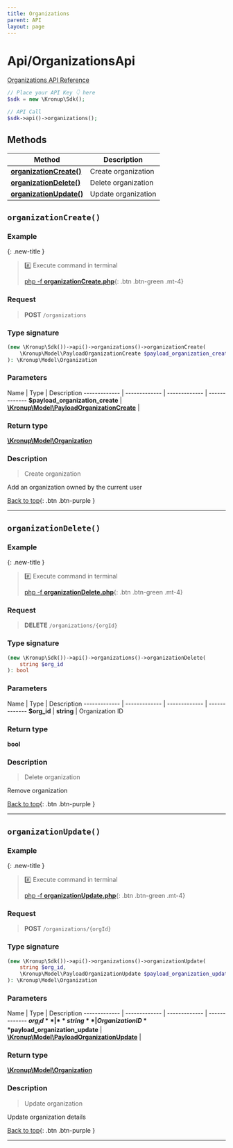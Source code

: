 ```yaml
---
title: Organizations
parent: API
layout: page
---
```


# Api/OrganizationsApi

[Organizations API Reference](https://api.kronup.com/#tag/Organizations)

```php
// Place your API Key 👇 here
$sdk = new \Kronup\Sdk();

// API Call
$sdk->api()->organizations();
```

## Methods

Method | Description
------------- | -------------
[**organizationCreate()**](#organizationcreate) | Create organization
[**organizationDelete()**](#organizationdelete) | Delete organization
[**organizationUpdate()**](#organizationupdate) | Update organization


## `organizationCreate()`

### Example

{: .new-title }
> #️⃣ Execute command in terminal 
> 
> [php -f **organizationCreate.php**](https://github.com/kronup/kronup-php/blob/main/examples/Api/OrganizationsApi/organizationCreate.php){: .btn .btn-green .mt-4}

### Request

> **POST** `/organizations`

### Type signature

```php
(new \Kronup\Sdk())->api()->organizations()->organizationCreate(
    \Kronup\Model\PayloadOrganizationCreate $payload_organization_create
): \Kronup\Model\Organization
```

### Parameters

Name | Type | Description
------------- | ------------- | ------------- | -------------
 **$payload_organization_create** | [**\Kronup\Model\PayloadOrganizationCreate**](../../Model/PayloadOrganizationCreate) |  

### Return type

[**\Kronup\Model\Organization**](../../Model/Organization)

### Description

> Create organization

Add an organization owned by the current user

[Back to top](#top){: .btn .btn-purple }

---


## `organizationDelete()`

### Example

{: .new-title }
> #️⃣ Execute command in terminal 
> 
> [php -f **organizationDelete.php**](https://github.com/kronup/kronup-php/blob/main/examples/Api/OrganizationsApi/organizationDelete.php){: .btn .btn-green .mt-4}

### Request

> **DELETE** `/organizations/{orgId}`

### Type signature

```php
(new \Kronup\Sdk())->api()->organizations()->organizationDelete(
    string $org_id
): bool
```

### Parameters

Name | Type | Description
------------- | ------------- | ------------- | -------------
 **$org_id** | **string**  | Organization ID 

### Return type

**bool**

### Description

> Delete organization

Remove organization

[Back to top](#top){: .btn .btn-purple }

---


## `organizationUpdate()`

### Example

{: .new-title }
> #️⃣ Execute command in terminal 
> 
> [php -f **organizationUpdate.php**](https://github.com/kronup/kronup-php/blob/main/examples/Api/OrganizationsApi/organizationUpdate.php){: .btn .btn-green .mt-4}

### Request

> **POST** `/organizations/{orgId}`

### Type signature

```php
(new \Kronup\Sdk())->api()->organizations()->organizationUpdate(
    string $org_id,
    \Kronup\Model\PayloadOrganizationUpdate $payload_organization_update
): \Kronup\Model\Organization
```

### Parameters

Name | Type | Description
------------- | ------------- | ------------- | -------------
 **$org_id** | **string**  | Organization ID 
 **$payload_organization_update** | [**\Kronup\Model\PayloadOrganizationUpdate**](../../Model/PayloadOrganizationUpdate) |  

### Return type

[**\Kronup\Model\Organization**](../../Model/Organization)

### Description

> Update organization

Update organization details

[Back to top](#top){: .btn .btn-purple }

---
